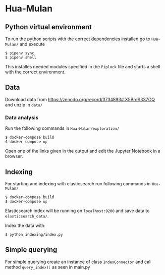 # Hua-Mulan

## Python virtual environment

To run the python scripts with the correct dependencies installed go to `Hua-Mulan/` and execute
```
$ pipenv sync
$ pipenv shell
```
This installes needed modules specified in the `Piplock` file and starts a shell with the correct environment.

## Data

Download data from https://zenodo.org/record/3734893#.X5BreS337OQ and unzip in `data/`

### Data analysis

Run the following commands in `Hua-Mulan/exploration/`
```
$ docker-compose build
$ docker-compose up
```
Open one of the links given in the output and edit the Jupyter Notebook in a browser.

## Indexing

For starting and indexing with elasticsearch run following commands in `Hua-Mulan/`

```
$ docker-compose build
$ docker-compose up
```
Elasticsearch index will be running on `localhost:9200` and save data to `elasticsearch_data/`.

Index the data with:
```
$ python indexing/index.py
```

## Simple querying

For simple querying create an instance of class `IndexConnector` and call method `query_index()` as seen in main.py


